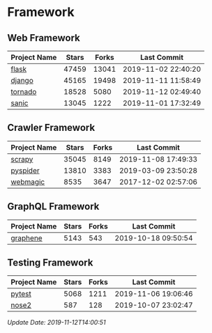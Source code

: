 # Framework

## Web Framework

| Project Name | Stars | Forks | Last Commit |
| ------------ | ----- | ----- | ----------- |
| [flask](https://github.com/pallets/flask) | 47459 | 13041 | 2019-11-02 22:40:20 |
| [django](https://github.com/django/django) | 45165 | 19498 | 2019-11-11 11:58:49 |
| [tornado](https://github.com/tornadoweb/tornado) | 18528 | 5080 | 2019-11-12 02:49:40 |
| [sanic](https://github.com/huge-success/sanic) | 13045 | 1222 | 2019-11-01 17:32:49 |

## Crawler Framework

| Project Name | Stars | Forks | Last Commit |
| ------------ | ----- | ----- | ----------- |
| [scrapy](https://github.com/scrapy/scrapy) | 35045 | 8149 | 2019-11-08 17:49:33 |
| [pyspider](https://github.com/binux/pyspider) | 13810 | 3383 | 2019-03-09 23:50:28 |
| [webmagic](https://github.com/code4craft/webmagic) | 8535 | 3647 | 2017-12-02 02:57:06 |

## GraphQL Framework

| Project Name | Stars | Forks | Last Commit |
| ------------ | ----- | ----- | ----------- |
| [graphene](https://github.com/graphql-python/graphene) | 5143 | 543 | 2019-10-18 09:50:54 |

## Testing Framework

| Project Name | Stars | Forks | Last Commit |
| ------------ | ----- | ----- | ----------- |
| [pytest](https://github.com/pytest-dev/pytest) | 5068 | 1211 | 2019-11-06 19:06:46 |
| [nose2](https://github.com/nose-devs/nose2) | 587 | 128 | 2019-10-07 23:02:47 |

*Update Date: 2019-11-12T14:00:51*